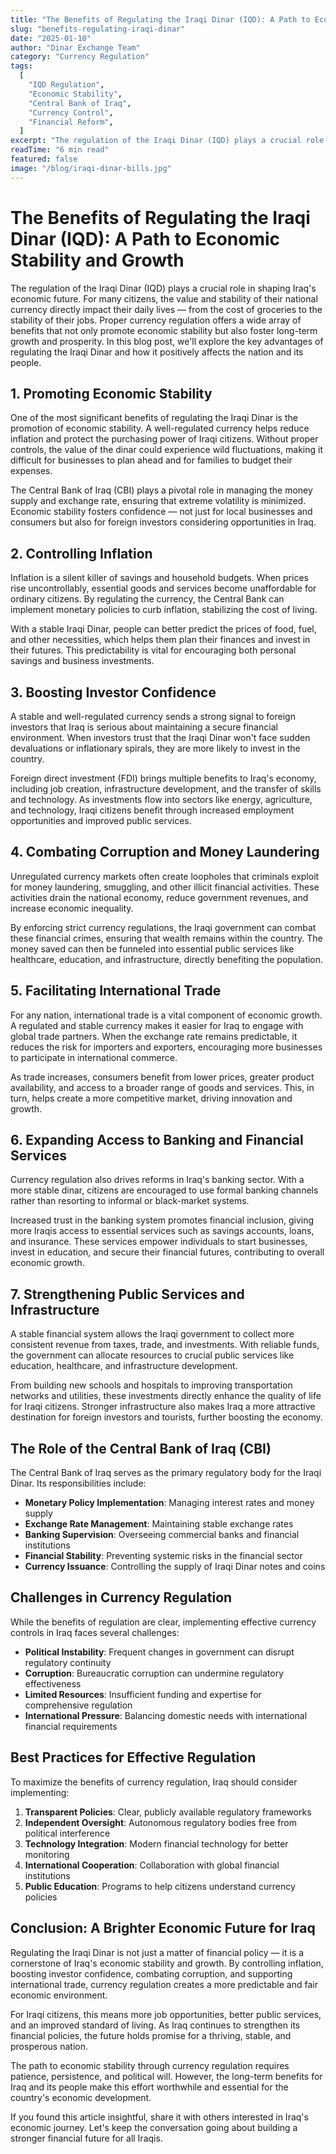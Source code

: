 ```yaml
---
title: "The Benefits of Regulating the Iraqi Dinar (IQD): A Path to Economic Stability and Growth"
slug: "benefits-regulating-iraqi-dinar"
date: "2025-01-10"
author: "Dinar Exchange Team"
category: "Currency Regulation"
tags:
  [
    "IQD Regulation",
    "Economic Stability",
    "Central Bank of Iraq",
    "Currency Control",
    "Financial Reform",
  ]
excerpt: "The regulation of the Iraqi Dinar (IQD) plays a crucial role in shaping Iraq's economic future. Proper currency regulation offers a wide array of benefits that promote economic stability and foster long-term growth and prosperity."
readTime: "6 min read"
featured: false
image: "/blog/iraqi-dinar-bills.jpg"
---
```


# The Benefits of Regulating the Iraqi Dinar (IQD): A Path to Economic Stability and Growth

The regulation of the Iraqi Dinar (IQD) plays a crucial role in shaping Iraq's economic future. For many citizens, the value and stability of their national currency directly impact their daily lives — from the cost of groceries to the stability of their jobs. Proper currency regulation offers a wide array of benefits that not only promote economic stability but also foster long-term growth and prosperity. In this blog post, we'll explore the key advantages of regulating the Iraqi Dinar and how it positively affects the nation and its people.

## **1. Promoting Economic Stability**

One of the most significant benefits of regulating the Iraqi Dinar is the promotion of economic stability. A well-regulated currency helps reduce inflation and protect the purchasing power of Iraqi citizens. Without proper controls, the value of the dinar could experience wild fluctuations, making it difficult for businesses to plan ahead and for families to budget their expenses.

The Central Bank of Iraq (CBI) plays a pivotal role in managing the money supply and exchange rate, ensuring that extreme volatility is minimized. Economic stability fosters confidence — not just for local businesses and consumers but also for foreign investors considering opportunities in Iraq.

## **2. Controlling Inflation**

Inflation is a silent killer of savings and household budgets. When prices rise uncontrollably, essential goods and services become unaffordable for ordinary citizens. By regulating the currency, the Central Bank can implement monetary policies to curb inflation, stabilizing the cost of living.

With a stable Iraqi Dinar, people can better predict the prices of food, fuel, and other necessities, which helps them plan their finances and invest in their futures. This predictability is vital for encouraging both personal savings and business investments.

## **3. Boosting Investor Confidence**

A stable and well-regulated currency sends a strong signal to foreign investors that Iraq is serious about maintaining a secure financial environment. When investors trust that the Iraqi Dinar won't face sudden devaluations or inflationary spirals, they are more likely to invest in the country.

Foreign direct investment (FDI) brings multiple benefits to Iraq's economy, including job creation, infrastructure development, and the transfer of skills and technology. As investments flow into sectors like energy, agriculture, and technology, Iraqi citizens benefit through increased employment opportunities and improved public services.

## **4. Combating Corruption and Money Laundering**

Unregulated currency markets often create loopholes that criminals exploit for money laundering, smuggling, and other illicit financial activities. These activities drain the national economy, reduce government revenues, and increase economic inequality.

By enforcing strict currency regulations, the Iraqi government can combat these financial crimes, ensuring that wealth remains within the country. The money saved can then be funneled into essential public services like healthcare, education, and infrastructure, directly benefiting the population.

## **5. Facilitating International Trade**

For any nation, international trade is a vital component of economic growth. A regulated and stable currency makes it easier for Iraq to engage with global trade partners. When the exchange rate remains predictable, it reduces the risk for importers and exporters, encouraging more businesses to participate in international commerce.

As trade increases, consumers benefit from lower prices, greater product availability, and access to a broader range of goods and services. This, in turn, helps create a more competitive market, driving innovation and growth.

## **6. Expanding Access to Banking and Financial Services**

Currency regulation also drives reforms in Iraq's banking sector. With a more stable dinar, citizens are encouraged to use formal banking channels rather than resorting to informal or black-market systems.

Increased trust in the banking system promotes financial inclusion, giving more Iraqis access to essential services such as savings accounts, loans, and insurance. These services empower individuals to start businesses, invest in education, and secure their financial futures, contributing to overall economic growth.

## **7. Strengthening Public Services and Infrastructure**

A stable financial system allows the Iraqi government to collect more consistent revenue from taxes, trade, and investments. With reliable funds, the government can allocate resources to crucial public services like education, healthcare, and infrastructure development.

From building new schools and hospitals to improving transportation networks and utilities, these investments directly enhance the quality of life for Iraqi citizens. Stronger infrastructure also makes Iraq a more attractive destination for foreign investors and tourists, further boosting the economy.

## **The Role of the Central Bank of Iraq (CBI)**

The Central Bank of Iraq serves as the primary regulatory body for the Iraqi Dinar. Its responsibilities include:

- **Monetary Policy Implementation**: Managing interest rates and money supply
- **Exchange Rate Management**: Maintaining stable exchange rates
- **Banking Supervision**: Overseeing commercial banks and financial institutions
- **Financial Stability**: Preventing systemic risks in the financial sector
- **Currency Issuance**: Controlling the supply of Iraqi Dinar notes and coins

## **Challenges in Currency Regulation**

While the benefits of regulation are clear, implementing effective currency controls in Iraq faces several challenges:

- **Political Instability**: Frequent changes in government can disrupt regulatory continuity
- **Corruption**: Bureaucratic corruption can undermine regulatory effectiveness
- **Limited Resources**: Insufficient funding and expertise for comprehensive regulation
- **International Pressure**: Balancing domestic needs with international financial requirements

## **Best Practices for Effective Regulation**

To maximize the benefits of currency regulation, Iraq should consider implementing:

1. **Transparent Policies**: Clear, publicly available regulatory frameworks
2. **Independent Oversight**: Autonomous regulatory bodies free from political interference
3. **Technology Integration**: Modern financial technology for better monitoring
4. **International Cooperation**: Collaboration with global financial institutions
5. **Public Education**: Programs to help citizens understand currency policies

## **Conclusion: A Brighter Economic Future for Iraq**

Regulating the Iraqi Dinar is not just a matter of financial policy — it is a cornerstone of Iraq's economic stability and growth. By controlling inflation, boosting investor confidence, combating corruption, and supporting international trade, currency regulation creates a more predictable and fair economic environment.

For Iraqi citizens, this means more job opportunities, better public services, and an improved standard of living. As Iraq continues to strengthen its financial policies, the future holds promise for a thriving, stable, and prosperous nation.

The path to economic stability through currency regulation requires patience, persistence, and political will. However, the long-term benefits for Iraq and its people make this effort worthwhile and essential for the country's economic development.

If you found this article insightful, share it with others interested in Iraq's economic journey. Let's keep the conversation going about building a stronger financial future for all Iraqis.
